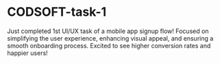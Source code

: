 # CODSOFT-task-1
Just completed 1st UI/UX task of a mobile app signup flow! Focused on simplifying the user experience, enhancing visual appeal, and ensuring a smooth onboarding process. Excited to see higher conversion rates and happier users!

